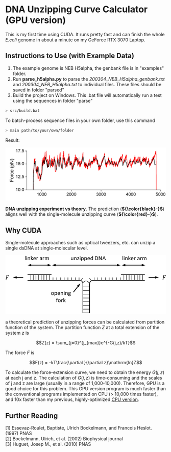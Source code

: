 # DNA Unzipping Curve Calculator (GPU version)  

This is my first time using CUDA. It runs pretty fast and can finish the whole *E.coli*  genome in about a minute on my GeForce RTX 3070 Laptop.  

## Instructions to Use (with Example Data)  

1. The example genome is NEB H5alpha, the genbank file is in "examples" folder.  
2. Run **parse_h5alpha.py** to parse the *200304_NEB_H5alpha_genbank.txt* and *200304_NEB_H5alpha.txt* to individual files. These files should be saved in folder "parsed"  
3. Build the project on Windows. This .bat file will automatically run a test using the sequences in folder "parse"  

```bash
> src/build.bat
```
To batch-process sequence files in your own folder, use this command  

```bash
> main path/to/your/own/folder
```

Result:  

![image](reference/theory_vs_experiment.png)

**DNA unzipping experiment vs theory**. The prediction (**${\color{black}-}$**) aligns well with the single-molecule unzipping curve (**${\color{red}-}$**).  

## Why CUDA  

Single-molecule approaches such as optical tweezers, etc. can unzip a single dsDNA at single-molecular level.

![image](reference/sm_DNA_unzipping_exp_schematics.png)

 a theoretical prediction of unzipping forces can be calculated from partition function of the system. The partition function $Z$ at a total extension of the system $z$ is

$$Z(z) = \sum_{j=0}^{j_{max}}e^{-G(j,z)/kT}$$

The force $F$ is

$$F(z) = -kT\frac{\partial }{\partial z}\mathrm{ln}Z$$

To calculate the force-extension curve, we need to obtain the energy $G(j,z)$ at each j and z. The calculation of $G(j,z)$ is time-consuming and the scales of j and z are large (usually in a range of 1,000-10,000). Therefore, GPU is a good choice for this problem. This GPU version program is much faster than the conventional programs implemented on CPU (> 10,000 times faster), and 10x faster than my previous, highly-optimized [CPU version](https://github.com/Taomihog/unzipDNA_CPU).

## Further Reading  

[1] Essevaz-Roulet, Baptiste, Ulrich Bockelmann, and Francois Heslot. (1997) PNAS  
[2] Bockelmann, Ulrich, et al. (2002) Biophysical journal  
[3] Huguet, Josep M., et al. (2010) PNAS  
